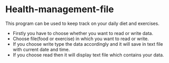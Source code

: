 # Health-management-file
This program can be used to keep track on your daily diet and exercises.
* Firstly you have to choose whether you want to read or write data.
* Choose file(food or exercise) in which you want to read or write.
* If you choose write type the data accordingly and it will save in text file with current date and time.
* If you choose read then it will display text file which contains your data.
